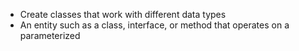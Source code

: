 - Create classes that work with different data types
- An entity such as a class, interface, or method that operates on a parameterized 